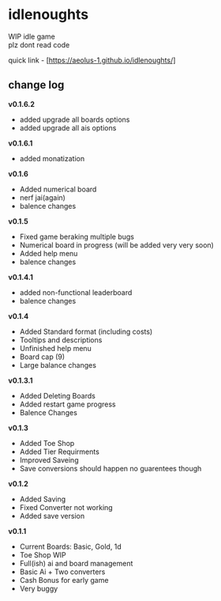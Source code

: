 # idlenoughts

WIP idle game  
plz dont read code

quick link - [https://aeolus-1.github.io/idlenoughts/]



## change log
<b>v0.1.6.2</b>
- added upgrade all boards options
- added upgrade all ais options

<b>v0.1.6.1</b>
- added monatization

<b>v0.1.6</b>
- Added numerical board
- nerf jai(again)
- balence changes

<b>v0.1.5</b>
- Fixed game beraking multiple bugs
- Numerical board in progress (will be added very very soon)
- Added help menu
- balence changes

<b>v0.1.4.1</b>
- added non-functional leaderboard
- balence changes

<b>v0.1.4</b>
- Added Standard format (including costs)
- Tooltips and descriptions
- Unfinished help menu
- Board cap (9)
- Large balance changes

<b>v0.1.3.1</b>
- Added Deleting Boards
- Added restart game progress
- Balence Changes

<b>v0.1.3</b>
- Added Toe Shop
- Added Tier Requirments
- Improved Saveing
- Save conversions should happen
  no guarentees though

<b>v0.1.2</b>
- Added Saving
- Fixed Converter not working
- Added save version


<b>v0.1.1</b>
- Current Boards: Basic, Gold, 1d
- Toe Shop WIP
- Full(ish) ai and board management
- Basic Ai + Two converters
- Cash Bonus for early game
- Very buggy
